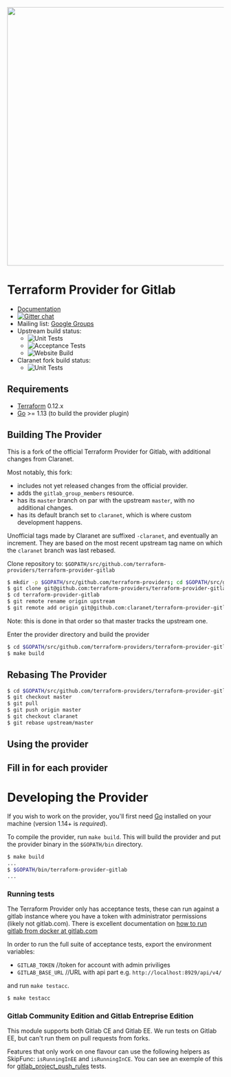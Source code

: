 <img src="https://cdn.rawgit.com/hashicorp/terraform-website/master/content/source/assets/images/logo-hashicorp.svg" width="600px">

Terraform Provider for Gitlab
=============================

- [Documentation](https://www.terraform.io/docs/providers/gitlab/index.html)
- [![Gitter chat](https://badges.gitter.im/hashicorp-terraform/Lobby.png)](https://gitter.im/hashicorp-terraform/Lobby)
- Mailing list: [Google Groups](http://groups.google.com/group/terraform-tool)
- Upstream build status:
  - ![Unit Tests](https://github.com/terraform-providers/terraform-provider-gitlab/workflows/Unit%20Tests/badge.svg?branch=master)
  - ![Acceptance Tests](https://github.com/terraform-providers/terraform-provider-gitlab/workflows/Acceptance%20Tests/badge.svg?branch=master)
  - ![Website Build](https://github.com/terraform-providers/terraform-provider-gitlab/workflows/Website%20Build/badge.svg?branch=master)
- Claranet fork build status:
  - ![Unit Tests](https://github.com/claranet/terraform-provider-gitlab/workflows/Test%20and%20release/badge.svg?branch=claranet)

Requirements
------------

-	[Terraform](https://www.terraform.io/downloads.html) 0.12.x
-	[Go](https://golang.org/doc/install) >= 1.13 (to build the provider plugin)

Building The Provider
---------------------

This is a fork of the official Terraform Provider for Gitlab, with additional changes from Claranet.

Most notably, this fork:

- includes not yet released changes from the official provider.
- adds the `gitlab_group_members` resource.
- has its `master` branch on par with the upstream `master`, with no additional changes.
- has its default branch set to `claranet`, which is where custom development happens.

Unofficial tags made by Claranet are suffixed `-claranet`, and eventually an increment.
They are based on the most recent upstream tag name on which the `claranet` branch was last rebased.

Clone repository to: `$GOPATH/src/github.com/terraform-providers/terraform-provider-gitlab`

```sh
$ mkdir -p $GOPATH/src/github.com/terraform-providers; cd $GOPATH/src/github.com/terraform-providers
$ git clone git@github.com:terraform-providers/terraform-provider-gitlab
$ cd terraform-provider-gitlab
$ git remote rename origin upstream
$ git remote add origin git@github.com:claranet/terraform-provider-gitlab
```

Note: this is done in that order so that master tracks the upstream one.

Enter the provider directory and build the provider

```sh
$ cd $GOPATH/src/github.com/terraform-providers/terraform-provider-gitlab
$ make build
```

Rebasing The Provider
---------------------

```sh
$ cd $GOPATH/src/github.com/terraform-providers/terraform-provider-gitlab
$ git checkout master
$ git pull
$ git push origin master
$ git checkout claranet
$ git rebase upstream/master
```


Using the provider
----------------------
## Fill in for each provider

# Developing the Provider

If you wish to work on the provider, you'll first need [Go](http://www.golang.org) installed on your machine (version 1.14+ is *required*).

To compile the provider, run `make build`. This will build the provider and put the provider binary in the `$GOPATH/bin` directory.

```sh
$ make build
...
$ $GOPATH/bin/terraform-provider-gitlab
...
```

### Running tests

The Terraform Provider only has acceptance tests, these can run against a gitlab instance where you have a token with administrator permissions (likely not gitlab.com).
There is excellent documentation on [how to run gitlab from docker at gitlab.com](https://docs.gitlab.com/omnibus/docker/)

In order to run the full suite of acceptance tests, export the environment variables: 

- `GITLAB_TOKEN` //token for account with admin priviliges
- `GITLAB_BASE_URL` //URL with api part e.g. `http://localhost:8929/api/v4/`

and run `make testacc`.

```sh
$ make testacc
```

### Gitlab Community Edition and Gitlab Entreprise Edition

This module supports both Gitlab CE and Gitlab EE. We run tests on Gitlab EE,
but can't run them on pull requests from forks.

Features that only work on one flavour can use the following helpers as
SkipFunc: `isRunningInEE` and `isRunningInCE`. You can see an exemple of this
for [gitlab_project_push_rules](gitlab/resource_gitlab_project_push_rules_test.go)
tests.
